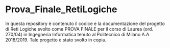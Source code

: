 # Prova_Finale_RetiLogiche
In questa repository è contenuto il codice e la documentazione del progetto di Reti Logiche svolto come PROVA FINALE per il corso di Laurea (ord. 270/04) in Ingegneria Informatica tenuto al Politecnico di Milano A.A 2018/2019.
Tale progetto è stato svolto in copia.
